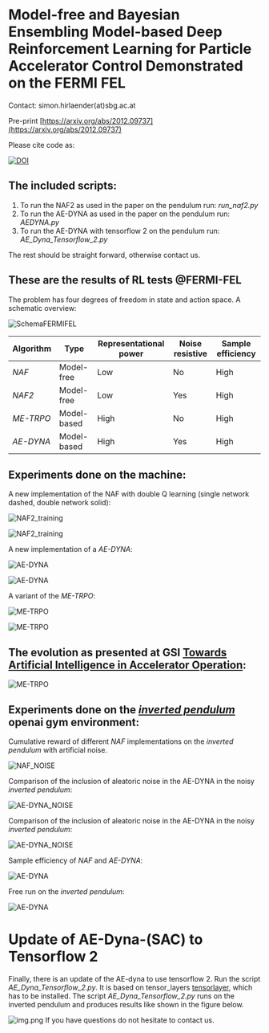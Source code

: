 # Model-free and Bayesian Ensembling Model-based Deep Reinforcement Learning for Particle Accelerator Control Demonstrated on the FERMI FEL

Contact: simon.hirlaender(at)sbg.ac.at

Pre-print
[https://arxiv.org/abs/2012.09737](https://arxiv.org/abs/2012.09737)

Please cite code as:

[![DOI](https://zenodo.org/badge/DOI/10.5281/zenodo.4348989.svg)](https://doi.org/10.5281/zenodo.4348989)

## The included scripts:
1. To run the NAF2 as used in the paper on the pendulum run: _run_naf2.py_
2. To run the AE-DYNA as used in the paper on the pendulum run: _AEDYNA.py_
3. To run the AE-DYNA with tensorflow 2 on the pendulum run: _AE_Dyna_Tensorflow_2.py_

The rest should be straight forward, otherwise contact us.

## These are the results of RL tests @FERMI-FEL
The problem has four degrees of freedom in state and action space.
A schematic overview:

![SchemaFERMIFEL](Figures/SL_Alignment_Scheme.png)

Algorithm | Type | Representational power|Noise resistive|Sample efficiency
------------ | -------------|---------|------------|---------
_NAF_ | Model-free|Low|No|High
_NAF2_ | Model-free|Low|Yes|High
_ME-TRPO_ | Model-based|High|No|High
_AE-DYNA_ | Model-based|High|Yes|High

## Experiments done on the machine:

A new implementation of the NAF with double Q learning (single network dashed, double network solid):

![NAF2_training](Figures/FERMI_all_experiments_NAF_episodes.png)

![NAF2_training](Figures/FERMI_all_experiments_NAF_convergence.png)

A new implementation of a _AE-DYNA_:

![AE-DYNA](Figures/AE-DYNA_observables.png)

![AE-DYNA](Figures/AE-DYNA_verification.png)

A variant of the _ME-TRPO_:

![ME-TRPO](Figures/ME-TRPO_observables.png)

![ME-TRPO](Figures/ME-TRPO_verification.png)

## The evolution as presented at GSI [Towards Artificial Intelligence in Accelerator Operation](https://indico.gsi.de/event/11539/):
![ME-TRPO](Figures/Learning_evolution.png)

## Experiments done on the [_inverted pendulum_](https://gym.openai.com/envs/Pendulum-v0/) openai gym environment:

Cumulative reward of different _NAF_ implementations on the _inverted pendulum_ with artificial noise.

![NAF_NOISE](Figures/Comparison_noise.png)

Comparison of the inclusion of aleatoric noise in the AE-DYNA in the noisy _inverted pendulum_:

![AE-DYNA_NOISE](Figures/Comparison_noise_ae_dyna.png)

Comparison of the inclusion of aleatoric noise in the AE-DYNA in the noisy _inverted pendulum_:

![AE-DYNA_NOISE](Figures/Comparison_models_sizes.png)

Sample efficiency of _NAF_ and _AE-DYNA_:

![AE-DYNA](Figures/Comparison_NAF_AE-DYNA.png)

Free run on the _inverted pendulum_:

![AE-DYNA](Figures/AE-DYNA_free_run_pendulum.png)


# Update of AE-Dyna-(SAC) to Tensorflow 2
Finally, there is an update of the AE-dyna to use tensorflow 2. Run the script _AE_Dyna_Tensorflow_2.py_.
It is based on tensor_layers [tensorlayer](https://github.com/tensorlayer/tensorlayer/tree/reinforcement-learning/), which has to be installed.
The script _AE_Dyna_Tensorflow_2.py_ runs on the inverted pendulum and produces results like shown in the figure below.


![img.png](Figures/Final_Observables.png)
If you have questions do not hesitate to contact us.
